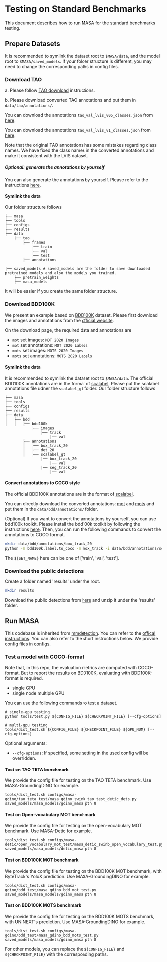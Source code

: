 
# Testing on Standard Benchmarks

This document describes how to run MASA for the standard benchmarks testing.


## Prepare Datasets



It is recommended to symlink the dataset root to `$MASA/data`, and the model root to `$MASA/saved_models`.
If your folder structure is different, you may need to change the corresponding paths in config files.

### Download TAO
a. Please follow [TAO download](https://github.com/TAO-Dataset/tao/blob/master/docs/download.md) instructions.

b. Please download converted TAO annotations and put them in `data/tao/annotations/`.

You can download the annotations `tao_val_lvis_v05_classes.json` from [here](https://huggingface.co/dereksiyuanli/masa/resolve/main/tao_val_lvis_v05_classes.json). 

You can download the annotations `tao_val_lvis_v1_classes.json` from [here](https://huggingface.co/dereksiyuanli/masa/resolve/main/tao_val_lvis_v1_classes.json). 

Note that the original TAO annotations has some mistakes regarding class names. We have fixed the class names in the converted annotations and make it consistent with the LVIS dataset.
##### Optional: generate the annotations by yourself
You can also generate the annotations by yourself. Please refer to the instructions [here](https://github.com/SysCV/ovtrack/blob/main/docs/GET_STARTED.md).

#### Symlink the data
Our folder structure follows

```
├── masa
├── tools
├── configs
├── results
├── data
    ├── tao
        ├── frames
            ├── train
            ├── val
            ├── test
        ├── annotations

|── saved_models # saved_models are the folder to save downloaded pretrained models and also the models you trained.
    ├── pretrain_weights
    ├── masa_models
```

It will be easier if you create the same folder structure.


### Download BDD100K
We present an example based on [BDD100K](https://www.vis.xyz/bdd100k/) dataset. Please first download the images and annotations from the [official website](https://doc.bdd100k.com/download.html). 

On the download page, the required data and annotations are

- `mot` set images: `MOT 2020 Images`
- `mot` set annotations: `MOT 2020 Labels`
- `mots` set images: `MOTS 2020 Images`
- `mots` set annotations: `MOTS 2020 Labels`

#### Symlink the data

It is recommended to symlink the dataset root to `$MASA/data`.
The official BDD100K annotations are in the format of [scalabel](https://doc.bdd100k.com/format.html). Please put the scalabel annotations file udner the `scalabel_gt` folder.
Our folder structure follows

```
├── masa
├── tools
├── configs
├── results
├── data
│   ├── bdd
│   │   ├── bdd100k
            ├── images  
                ├── track 
                    |── val
        ├── annotations 
        │   ├── box_track_20
        │   ├── det_20
        │   ├── scalabel_gt
                |── box_track_20
                    |── val
                |── seg_track_20
                    |── val
```

#### Convert annotations to COCO style

The official BDD100K annotations are in the format of [scalabel](https://doc.bdd100k.com/format.html).

You can directly download the converted annotations: [mot](https://huggingface.co/dereksiyuanli/masa/resolve/main/bdd_box_track_val_cocofmt.json) and [mots](https://huggingface.co/dereksiyuanli/masa/resolve/main/bdd_seg_track_val_cocofmt.json) and put them in the `data/bdd/annotations/` folder.


(Optional) If you want to convert the annotations by yourself, you can use bdd100k toolkit. Please install the bdd100k toolkit by following the instructions [here](https://github.com/bdd100k/bdd100k).
Then, you can run the following commands to convert the annotations to COCO format.
```bash
mkdir data/bdd/annotations/box_track_20
python -m bdd100k.label.to_coco -m box_track -i data/bdd/annotations/scalabel_gt/box_track_20/${SET_NAME} -o data/bdd/annotations/box_track_20/bdd_box_track_${SET_NAME}_cocofmt.json
```
The `${SET_NAME}` here can be one of ['train', 'val', 'test'].

### Download the public detections
Create a folder named 'results' under the root.
```bash
mkdir results
```
Download the public detections from [here](https://huggingface.co/dereksiyuanli/masa/resolve/main/public_dets_masa.zip) and unzip it under the 'results' folder.

## Run MASA
This codebase is inherited from [mmdetection](https://github.com/open-mmlab/mmdetection).
You can refer to the [offical instructions](https://github.com/open-mmlab/mmdetection/blob/master/docs/getting_started.md).
You can also refer to the short instructions below.
We provide config files in [configs](../configs).

### Test a model with COCO-format

Note that, in this repo, the evaluation metrics are computed with COCO-format.
But to report the results on BDD100K, evaluating with BDD100K-format is required.

- single GPU
- single node multiple GPU

You can use the following commands to test a dataset.

```shell
# single-gpu testing
python tools/test.py ${CONFIG_FILE} ${CHECKPOINT_FILE} [--cfg-options]

# multi-gpu testing
tools/dist_test.sh ${CONFIG_FILE} ${CHECKPOINT_FILE} ${GPU_NUM} [--cfg-options]
```

Optional arguments:
- `--cfg-options`: If specified, some setting in the used config will be overridden.


#### Test on TAO TETA benchmark

We provide the config file for testing on the TAO TETA benchmark. Use MASA-GroundingDINO for example.

```angular2html
tools/dist_test.sh configs/masa-gdino/tao_teta_test/masa_gdino_swinb_tao_test_detic_dets.py saved_models/masa_models/gdino_masa.pth 8 
```

#### Test on Open-vocabulary MOT benchmark
We provide the config file for testing on the open-vocabulary MOT benchmark. Use MASA-Detic for example.
```angular2html
tools/dist_test.sh configs/masa-detic/open_vocabulary_mot_test/masa_detic_swinb_open_vocabulary_test.py saved_models/masa_models/detic_masa.pth 8 
```

#### Test on BDD100K MOT benchmark
We provide the config file for testing on the BDD100K MOT benchmark, with ByteTrack's YoloX prediction. Use MASA-GroundingDINO for example.

```angular2html
tools/dist_test.sh configs/masa-gdino/bdd_test/masa_gdino_bdd_mot_test.py saved_models/masa_models/gdino_masa.pth 8 
```

#### Test on BDD100K MOTS benchmark
We provide the config file for testing on the BDD100K MOTS benchmark, with UNINEXT's prediction. Use MASA-GroundingDINO for example.

```angular2html
tools/dist_test.sh configs/masa-gdino/bdd_test/masa_gdino_bdd_mots_test.py saved_models/masa_models/gdino_masa.pth 8
```

For other models, you can replace the `${CONFIG_FILE}` and `${CHECKPOINT_FILE}` with the corresponding paths.

